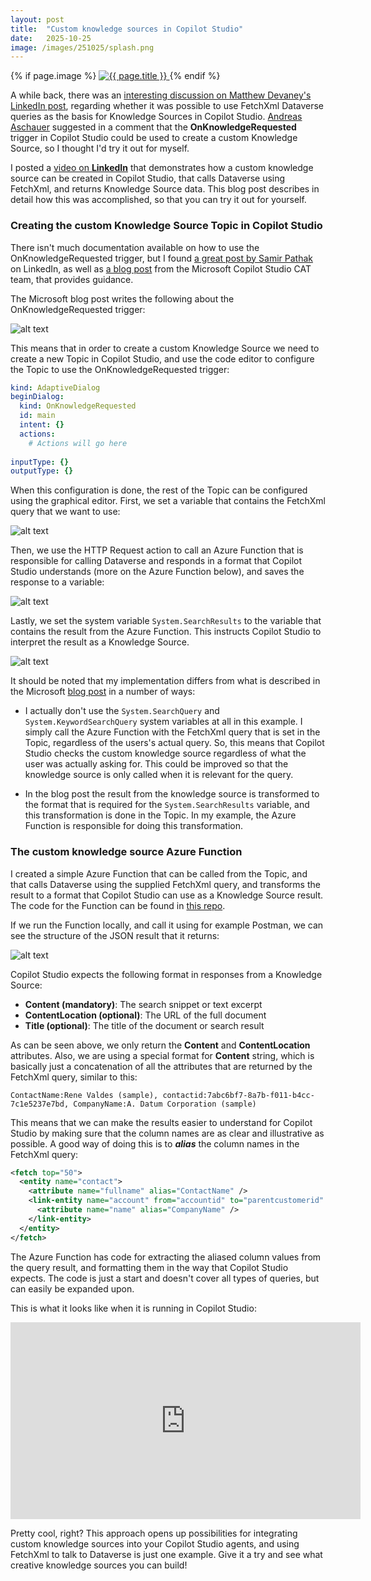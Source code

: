 ```yaml
---
layout: post
title:  "Custom knowledge sources in Copilot Studio"
date:   2025-10-25
image: /images/251025/splash.png
---
```

{% if page.image %}
  <a href="{{ page.url | relative_url }}">
    <img src="{{ page.image | relative_url }}" alt="{{ page.title }}">
  </a>
{% endif %}

A while back, there was an [interesting discussion on Matthew Devaney's LinkedIn post](https://www.linkedin.com/posts/matthew-devaney_copilotstudio-fetchxml-activity-7385652147083866112-0w0l/), regarding whether it was possible to use FetchXml Dataverse queries as the basis for Knowledge Sources in Copilot Studio. [Andreas Aschauer](https://www.linkedin.com/in/aaschauer/) suggested in a comment that the **OnKnowledgeRequested** trigger in Copilot Studio could be used to create a custom Knowledge Source, so I thought I'd try it out for myself. 

<!--end_excerpt-->

I posted a [video on **LinkedIn**](https://www.linkedin.com/posts/andreas-adner-70b1153_copilotstudio-dataverse-activity-7387129735799091201-Uav9) that demonstrates how a custom knowledge source can be created in Copilot Studio, that calls Dataverse using FetchXml, and returns Knowledge Source data. This blog post describes in detail how this was accomplished, so that you can try it out for yourself.

### Creating the custom Knowledge Source Topic in Copilot Studio

There isn't much documentation available on how to use the OnKnowledgeRequested trigger, but I found [a great post by Samir Pathak](https://www.linkedin.com/pulse/adding-custom-enterprise-knowledge-sources-copilot-samir-pathak-pmp-j4oze/) on LinkedIn, as well as [a blog post](https://microsoft.github.io/mcscatblog/posts/copilot-studio-custom-knowledge-source/) from the Microsoft Copilot Studio CAT team, that provides guidance.

The Microsoft blog post writes the following about the OnKnowledgeRequested trigger:

![alt text](/images/251025/image.png)

This means that in order to create a custom Knowledge Source we need to create a new Topic in Copilot Studio, and use the code editor to configure the Topic to use the OnKnowledgeRequested trigger:

```yaml
kind: AdaptiveDialog
beginDialog:
  kind: OnKnowledgeRequested
  id: main
  intent: {}
  actions:
    # Actions will go here
    
inputType: {}
outputType: {}
```

When this configuration is done, the rest of the Topic can be configured using the graphical editor. First, we set a variable that contains the FetchXml query that we want to use:

![alt text](/images/251025/image-2.png)

Then, we use the HTTP Request action to call an Azure Function that is responsible for calling Dataverse and responds in a format that Copilot Studio understands (more on the Azure Function below), and saves the response to a variable:

![alt text](/images/251025/image-3.png)

Lastly, we set the system variable `System.SearchResults` to the variable that contains the result from the Azure Function. This instructs Copilot Studio to interpret the result as a Knowledge Source.

![alt text](/images/251025/image-4.png)

It should be noted that my implementation differs from what is described in the Microsoft [blog post](https://microsoft.github.io/mcscatblog/posts/copilot-studio-custom-knowledge-source/) in a number of ways:

- I actually don't use the `System.SearchQuery` and `System.KeywordSearchQuery` system variables at all in this example. I simply call the Azure Function with the FetchXml query that is set in the Topic, regardless of the users's actual query. So, this means that Copilot Studio checks the custom knowledge source regardless of what the user was actually asking for. This could be improved so that the knowledge source is only called when it is relevant for the query. 

- In the blog post the result from the knowledge source is transformed to the format that is required for the `System.SearchResults` variable, and this transformation is done in the Topic. In my example, the Azure Function is responsible for doing this transformation. 

### The custom knowledge source Azure Function

I created a simple Azure Function that can be called from the Topic, and that calls Dataverse using the supplied FetchXml query, and transforms the result to a format that Copilot Studio can use as a Knowledge Source result. The code for the Function can be found in [this repo](https://github.com/adner/FetchXmlFunction).

If we run the Function locally, and call it using for example Postman, we can see the structure of the JSON result that it returns:

![alt text](/images/251025/image-5.png)

Copilot Studio expects the following format in responses from a Knowledge Source:

- **Content (mandatory)**: The search snippet or text excerpt
- **ContentLocation (optional)**: The URL of the full document
- **Title (optional)**: The title of the document or search result

As can be seen above, we only return the **Content** and **ContentLocation** attributes. Also, we are using a special format for **Content** string, which is basically just a concatenation of all the attributes that are returned by the FetchXml query, similar to this:

`ContactName:Rene Valdes (sample), contactid:7abc6bf7-8a7b-f011-b4cc-7c1e5237e7bd, CompanyName:A. Datum Corporation (sample)`

This means that we can make the results easier to understand for Copilot Studio by making sure that the column names are as clear and illustrative as possible. A good way of doing this is to ***alias*** the column names in the FetchXml query:

```xml
<fetch top="50">
  <entity name="contact">
    <attribute name="fullname" alias="ContactName" />
    <link-entity name="account" from="accountid" to="parentcustomerid" link-type="inner" alias="Company">
      <attribute name="name" alias="CompanyName" />
    </link-entity>
  </entity>
</fetch>
```
The Azure Function has code for extracting the aliased column values from the query result, and formatting them in the way that Copilot Studio expects. The code is just a start and doesn't cover all types of queries, but can easily be expanded upon.

This is what it looks like when it is running in Copilot Studio:

<iframe width="560" height="315" src="https://www.youtube.com/embed/HDKKP5wIlw0?si=PGd09MT8kKFbcaUx" title="YouTube video player" frameborder="0" allow="accelerometer; autoplay; clipboard-write; encrypted-media; gyroscope; picture-in-picture; web-share" referrerpolicy="strict-origin-when-cross-origin" allowfullscreen></iframe>

Pretty cool, right? This approach opens up possibilities for integrating custom knowledge sources into your Copilot Studio agents, and using FetchXml to talk to Dataverse is just one example. Give it a try and see what creative knowledge sources you can build!

